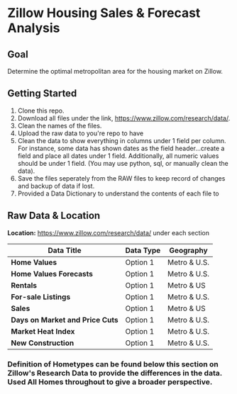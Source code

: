 # **Zillow Housing Sales & Forecast Analysis**

## Goal
Determine the optimal metropolitan area for the housing market on Zillow.

## Getting Started
1. Clone this repo.
2. Download all files under the link, https://www.zillow.com/research/data/.
3. Clean the names of the files.
4. Upload the raw data to you're repo to have
5. Clean the data to show everything in columns under 1 field per column. For instance, some data has shown dates as the field header...create a field and place all dates under 1 field. Additionally, all numeric values should be under 1 field. (You may use python, sql, or manually clean the data).
6. Save the files seperately from the RAW files to keep record of changes and backup of data if lost.
7. Provided a Data Dictionary to understand the contents of each file to 

## Raw Data & Location
**Location:** https://www.zillow.com/research/data/ under each section

| Data Title  | Data Type | Geography |
|-------------|-----------|-----------|
| **Home Values** | Option 1  |Metro & U.S.|
| **Home Values Forecasts** | Option 1  |Metro & U.S.|
| **Rentals** | Option 1  |Metro & US|
| **For-sale Listings** | Option 1  |Metro & U.S.|
| **Sales** | Option 1  |Metro & US|
| **Days on Market and Price Cuts** | Option 1  |Metro & U.S.|
| **Market Heat Index** | Option 1  |Metro & U.S.|
| **New Construction** | Option 1  |Metro & U.S.|

### Definition of Hometypes can be found below this section on Zillow's Research Data to provide the differences in the data. Used All Homes throughout to give a broader perspective.
